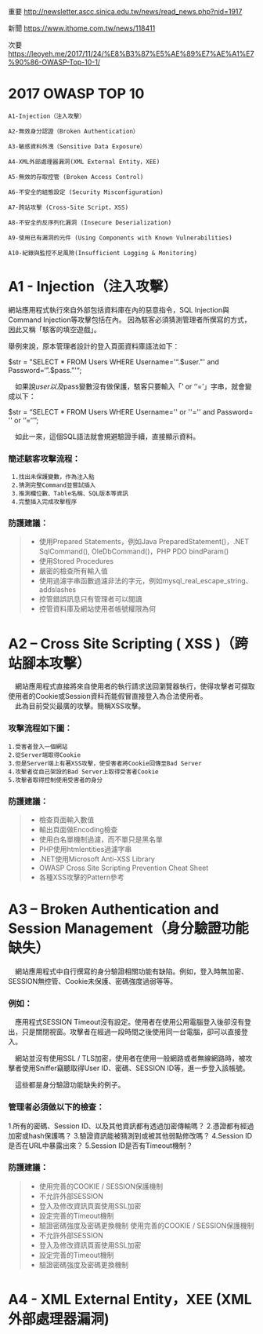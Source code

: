 重要
http://newsletter.ascc.sinica.edu.tw/news/read_news.php?nid=1917

新聞
https://www.ithome.com.tw/news/118411

次要
https://leoyeh.me/2017/11/24/%E8%B3%87%E5%AE%89%E7%AE%A1%E7%90%86-OWASP-Top-10-1/

# 2017 OWASP TOP 10 
```
A1-Injection（注入攻擊）

A2-無效身分認證（Broken Authentication）

A3-敏感資料外洩（Sensitive Data Exposure）

A4-XML外部處理器漏洞(XML External Entity，XEE)

A5-無效的存取控管 (Broken Access Control)

A6-不安全的組態設定 (Security Misconfiguration)

A7-跨站攻擊 (Cross-Site Script，XSS)

A8-不安全的反序列化漏洞 (Insecure Deserialization)

A9-使用已有漏洞的元件 (Using Components with Known Vulnerabilities)

A10-紀錄與監控不足風險(Insufficient Logging & Monitoring)
```

# A1 - Injection（注入攻擊）
  網站應用程式執行來自外部包括資料庫在內的惡意指令，SQL Injection與Command Injection等攻擊包括在內。
  因為駭客必須猜測管理者所撰寫的方式，因此又稱「駭客的填空遊戲」。
  
  舉例來說，原本管理者設計的登入頁面資料庫語法如下： 
 
$str = "SELECT * FROM Users WHERE Username='“.$user."' and 
Password=‘”.$pass."'“; 
 
　如果說$user以及$pass變數沒有做保護，駭客只要輸入「’ or ‘‘=’」字串，就會變成以下： 
 
$str = “SELECT * FROM Users WHERE Username='' or ''='' and Password= '' or 
‘’=‘’”; 
 
　如此一來，這個SQL語法就會規避驗證手續，直接顯示資料。
  
  ### 簡述駭客攻擊流程：
   ```
    1.找出未保護變數，作為注入點
    2.猜測完整Command並嘗試插入
    3.推測欄位數、Table名稱、SQL版本等資訊
    4.完整插入完成攻擊程序 
   ```
   
### 防護建議：
  
   > * 使用Prepared Statements，例如Java PreparedStatement()，.NET SqlCommand(), OleDbCommand()，PHP PDO bindParam()
   > * 使用Stored Procedures
   > * 嚴密的檢查所有輸入值
   > * 使用過濾字串函數過濾非法的字元，例如mysql_real_escape_string、addslashes
   > * 控管錯誤訊息只有管理者可以閱讀
   > * 控管資料庫及網站使用者帳號權限為何
  
  
  
 # A2 – Cross Site Scripting ( XSS )（跨站腳本攻擊） 
 
　網站應用程式直接將來自使用者的執行請求送回瀏覽器執行，使得攻擊者可擷取使用者的Cookie或Session資料而能假冒直接登入為合法使用者。  
　此為目前受災最廣的攻擊。簡稱XSS攻擊。
 
### 攻擊流程如下圖：
```
1.受害者登入一個網站
2.從Server端取得Cookie
3.但是Server端上有著XSS攻擊，使受害者將Cookie回傳至Bad Server
4.攻擊者從自己架設的Bad Server上取得受害者Cookie
5.攻擊者取得控制使用受害者的身分
```

### 防護建議：

> * 檢查頁面輸入數值
> * 輸出頁面做Encoding檢查
> * 使用白名單機制過濾，而不單只是黑名單
> * PHP使用htmlentities過濾字串
> * .NET使用Microsoft Anti-XSS Library
> * OWASP Cross Site Scripting Prevention Cheat Sheet
> * 各種XSS攻擊的Pattern參考 



# A3 – Broken Authentication and Session Management（身分驗證功能缺失） 
 
　網站應用程式中自行撰寫的身分驗證相關功能有缺陷。例如，登入時無加密、SESSION無控管、Cookie未保護、密碼強度過弱等等。

###  例如：  
　應用程式SESSION Timeout沒有設定。使用者在使用公用電腦登入後卻沒有登出，只是關閉視窗。攻擊者在經過一段時間之後使用同一台電腦，卻可以直接登入。
 
　網站並沒有使用SSL / TLS加密，使用者在使用一般網路或者無線網路時，被攻擊者使用Sniffer竊聽取得User ID、密碼、SESSION ID等，進一步登入該帳號。
 
　這些都是身分驗證功能缺失的例子。 
 
 
  ### 管理者必須做以下的檢查：

1.所有的密碼、Session ID、以及其他資訊都有透過加密傳輸嗎？
2.憑證都有經過加密或hash保護嗎？
3.驗證資訊能被猜測到或被其他弱點修改嗎？
4.Session ID是否在URL中暴露出來？
5.Session ID是否有Timeout機制？

  ### 防護建議：
  
> * 使用完善的COOKIE / SESSION保護機制
> * 不允許外部SESSION
> * 登入及修改資訊頁面使用SSL加密
> * 設定完善的Timeout機制
> * 驗證密碼強度及密碼更換機制  使用完善的COOKIE / SESSION保護機制
> * 不允許外部SESSION
> * 登入及修改資訊頁面使用SSL加密
> * 設定完善的Timeout機制
> * 驗證密碼強度及密碼更換機制 

# A4 - XML External Entity，XEE (XML 外部處理器漏洞)






